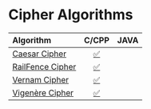 # Cipher Algorithms

| Algorithm | C/CPP | JAVA |
|:--------------|:----------------:|:----------------:|
| [Caesar Cipher](http://www.algolist.net/Algorithms/Sorting/Bubble_sort) | [:white_check_mark:](CipherAlgo/Caesar%20Cipher.cpp) |  |
| [RailFence Cipher](http://www.algolist.net/Algorithms/Sorting/Bubble_sort) | [:white_check_mark:](Algorithms/Sorting/BubbleSort.cpp) | |
| [Vernam Cipher](http://www.algolist.net/Algorithms/Sorting/Bubble_sort) | [:white_check_mark:](Algorithms/Sorting/BubbleSort.cpp) |  |
| [Vigenère Cipher](http://www.algolist.net/Algorithms/Sorting/Bubble_sort) | [:white_check_mark:](Algorithms/Sorting/BubbleSort.cpp) |  |

